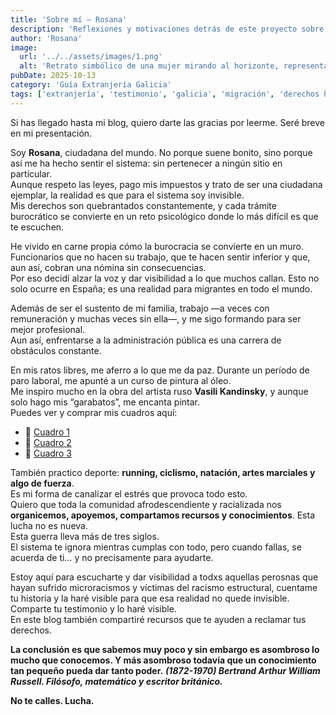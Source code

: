 ```yaml
---
title: 'Sobre mí — Rosana'
description: 'Reflexiones y motivaciones detrás de este proyecto sobre extranjería y derechos de las personas migrantes.'
author: 'Rosana'
image:
  url: '../../assets/images/1.png'
  alt: 'Retrato simbólico de una mujer mirando al horizonte, representando esperanza y resiliencia'
pubDate: 2025-10-13
category: 'Guía Extranjería Galicia'
tags: ['extranjería', 'testimonio', 'galicia', 'migración', 'derechos humanos']
---
```


Si has llegado hasta mi blog, quiero darte las gracias por leerme. Seré breve en mi presentación.

Soy **Rosana**, ciudadana del mundo. No porque suene bonito, sino porque así me ha hecho sentir el sistema: sin pertenecer a ningún sitio en particular.  
Aunque respeto las leyes, pago mis impuestos y trato de ser una ciudadana ejemplar, la realidad es que para el sistema soy invisible.  
Mis derechos son quebrantados constantemente, y cada trámite burocrático se convierte en un reto psicológico donde lo más difícil es que te escuchen.

He vivido en carne propia cómo la burocracia se convierte en un muro.  
Funcionarios que no hacen su trabajo, que te hacen sentir inferior y que, aun así, cobran una nómina sin consecuencias.  
Por eso decidí alzar la voz y dar visibilidad a lo que muchos callan. Esto no solo ocurre en España; es una realidad para migrantes en todo el mundo.

Además de ser el sustento de mi familia, trabajo —a veces con remuneración y muchas veces sin ella—, y me sigo formando para ser mejor profesional.  
Aun así, enfrentarse a la administración pública es una carrera de obstáculos constante.

En mis ratos libres, me aferro a lo que me da paz. Durante un período de paro laboral, me apunté a un curso de pintura al óleo.  
Me inspiro mucho en la obra del artista ruso **Vasili Kandinsky**, y aunque solo hago mis “garabatos”, me encanta pintar.  
Puedes ver y comprar mis cuadros aquí:

- 🎨 [Cuadro 1](https://www.vinted.es/items/7155317877-cuadro-hecho-a-mano-oleo-sobre-madera)
- 🎨 [Cuadro 2](https://www.vinted.es/items/7148250430-cuadro-hecho-a-mano-oleo-sobre-madera)
- 🎨 [Cuadro 3](https://www.vinted.es/items/7209379394-cuadro-hecho-a-mano-oleo-sobre-madera)

También practico deporte: **running, ciclismo, natación, artes marciales y algo de fuerza**.  
Es mi forma de canalizar el estrés que provoca todo esto.  
Quiero que toda la comunidad afrodescendiente y racializada nos **organicemos, apoyemos, compartamos recursos y conocimientos**.
Esta lucha no es nueva.  
Esta guerra lleva más de tres siglos.  
El sistema te ignora mientras cumplas con todo, pero cuando fallas, se acuerda de ti… y no precisamente para ayudarte.

Estoy aquí para escucharte y dar visibilidad a todxs aquellas perosnas que hayan sufrido microracismos y víctimas del racismo estructural, cuentame tu historia y la haré visible para que esa realidad no quede invisible.  
Comparte tu testimonio y lo haré visible.  
En este blog también compartiré recursos que te ayuden a reclamar tus derechos.

**La conclusión es que sabemos muy poco y sin embargo es asombroso lo mucho que conocemos. Y más asombroso todavía que un conocimiento tan pequeño pueda dar tanto poder.**
**_(1872-1970) Bertrand Arthur William Russell. Filósofo, matemático y escritor británico._**

**No te calles. Lucha.**
